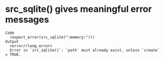 # src_sqlite() gives meaningful error messages

    Code
      (expect_error(src_sqlite(":memory:")))
    Output
      <error/rlang_error>
      Error in `src_sqlite()`: `path` must already exist, unless `create` = TRUE.

